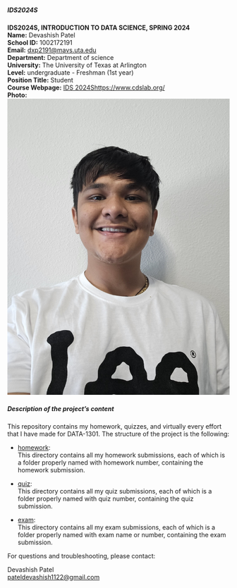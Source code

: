 ##### IDS2024S

  **IDS2024S, INTRODUCTION TO DATA SCIENCE, SPRING 2024**       
**Name:** Devashish Patel  
**School ID:** 1002172191  
**Email:** dxp2191@mavs.uta.edu  
**Department:** Department of science  
**University:** The University of Texas at Arlington  
**Level:** undergraduate  - Freshman (1st year)  
**Position Title:** Student  
**Course Webpage:** [IDS 2024S](https://www.cdslab.org/)https://www.cdslab.org/  
**Photo:**  ![Photo of Devashish Patel](20230816_160924.jpg)

#####  Description of the project’s content  
This repository contains my homework, quizzes, and virtually every effort that I have made for DATA-1301. The structure of the project is the following:

 + [homework](./hw):  
This directory contains all my homework submissions, each of which is a folder properly named with homework number, containing the homework submission.

 + [quiz](./quiz):   
This directory contains all my quiz submissions, each of which is a folder properly named with quiz number, containing the quiz submission.

 +  [exam](./exam):   
This directory contains all my exam submissions, each of which is a folder properly named with exam name or number, containing the exam submission.

For questions and troubleshooting, please contact:

Devashish Patel  
pateldevashish1122@gmail.com  

 
